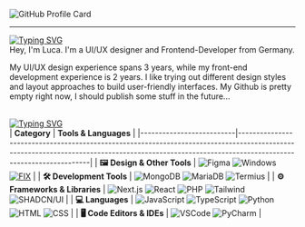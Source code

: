 ![GitHub Profile Card](https://fancy-readme-stats.vercel.app/api?username=Gebuildet&show_icons=true&theme=forest_winter&footer=luca@nextfight.net&description=UI/UX%20Designer%20and%20Frontend-Developer&include_all_commits=true)

--- 

[![Typing SVG](https://readme-typing-svg.demolab.com?font=DM+Sans&weight=600&size=32&pause=1000&color=39936F&vCenter=true&repeat=false&width=435&height=33&lines=About+me)](https://git.io/typing-svg)<br>
Hey, I'm Luca. I'm a UI/UX designer and Frontend-Developer from Germany. 

My UI/UX design experience spans 3 years, while my front-end development experience is 2 years. 
I like trying out different design styles and layout approaches to build user-friendly interfaces. My Github is pretty empty right now, I should publish some stuff in the future...
<br><br>

[![Typing SVG](https://readme-typing-svg.demolab.com?font=DM+Sans&weight=600&size=32&pause=1000&color=39936F&vCenter=true&repeat=false&width=435&height=33&lines=Technologies)](https://git.io/typing-svg)<br>
| **Category**             | **Tools & Languages**                                                                                                                                                                            |
|--------------------------|-------------------------------------------------------------------------------------------------------------------------------------------------------------------------------------------------|
| **🖼️ Design & Other Tools** | ![Figma](https://img.shields.io/badge/Figma-%2339936F.svg?style=for-the-badge&logo=figma&logoColor=white) ![Windows](https://img.shields.io/badge/Windows-%2339936F.svg?style=for-the-badge&logo=windows&logoColor=white) [![FIX](https://img.shields.io/badge/FIX-%2339936F.svg?style=for-the-badge&logo=python&logoColor=white)](https://github.com/max1mde/FIX) | 
| **🛠️ Development Tools**   | ![MongoDB](https://img.shields.io/badge/MongoDB-%2339936F.svg?style=for-the-badge&logo=mongodb&logoColor=white) ![MariaDB](https://img.shields.io/badge/MariaDB-%2339936F.svg?style=for-the-badge&logo=mariadb&logoColor=white) ![Termius](https://img.shields.io/badge/Termius-%2339936F.svg?style=for-the-badge&logo=termius&logoColor=white)  |
| **⚙️ Frameworks & Libraries** | ![Next.js](https://img.shields.io/badge/Next.js-%2339936F.svg?style=for-the-badge&logo=next.js&logoColor=white) ![React](https://img.shields.io/badge/React-%2339936F.svg?style=for-the-badge&logo=react&logoColor=white) ![PHP](https://img.shields.io/badge/PHP-%2339936F?style=for-the-badge&?logo=php&logoColor=white) ![Tailwind](https://img.shields.io/badge/Tailwind-%2339936F.svg?style=for-the-badge&logo=tailwind-css&logoColor=white) ![SHADCN/UI](https://img.shields.io/badge/shadcn%2Fui-%2339936F?logo=shadcnui&logoColor=fff&style=for-the-badge) |
| **💻 Languages**           | ![JavaScript](https://img.shields.io/badge/JavaScript-%2339936F.svg?style=for-the-badge&logo=javascript&logoColor=white) ![TypeScript](https://img.shields.io/badge/TypeScript-%2339936F.svg?style=for-the-badge&logo=typescript&logoColor=white) ![Python](https://img.shields.io/badge/Python-%2339936F.svg?style=for-the-badge&logo=python&logoColor=white) ![HTML](https://img.shields.io/badge/HTML-%2339936F.svg?style=for-the-badge&logo=html5&logoColor=white) ![CSS](https://img.shields.io/badge/CSS-%2339936F.svg?style=for-the-badge&logo=css3&logoColor=white)  |
| **🖥️ Code Editors & IDEs** | ![VSCode](https://img.shields.io/badge/VSCode-%2339936F.svg?style=for-the-badge&logo=javascript&logoColor=white) ![PyCharm](https://img.shields.io/badge/PyCharm-%2339936F.svg?style=for-the-badge&logo=pycharm&logoColor=white) |
